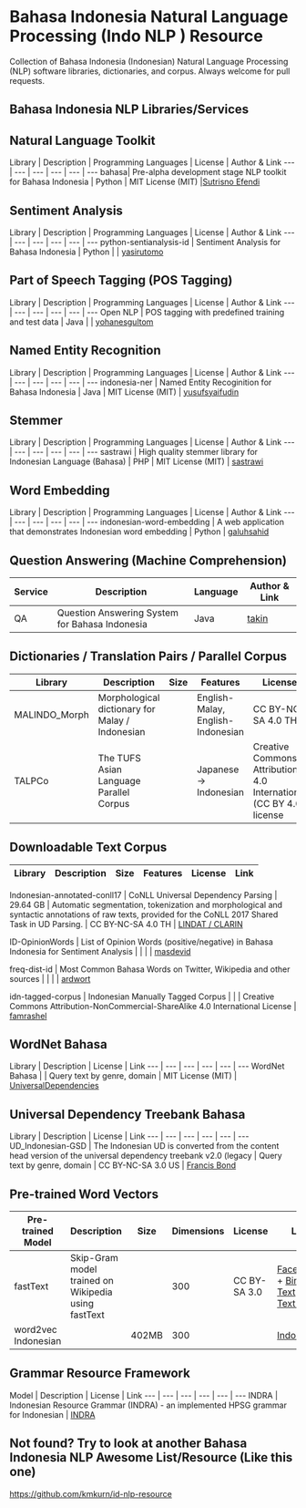 # Bahasa Indonesia Natural Language Processing (Indo NLP ) Resource
Collection of Bahasa Indonesia (Indonesian) Natural Language Processing (NLP) software libraries, dictionaries, and corpus.
Always welcome for pull requests.

## Bahasa Indonesia NLP Libraries/Services

## Natural Language Toolkit

Library | Description | Programming Languages | License | Author & Link
--- | --- | --- | --- | --- | ---
bahasa| Pre-alpha development stage NLP toolkit for Bahasa Indonesia | Python | MIT License (MIT) |[Sutrisno Efendi](https://pypi.org/project/bahasa/)

## Sentiment Analysis
Library | Description | Programming Languages | License | Author & Link
--- | --- | --- | --- | --- | ---
python-sentianalysis-id | Sentiment Analysis for Bahasa Indonesia | Python | | [yasirutomo](https://github.com/yasirutomo/python-sentianalysis-id)

## Part of Speech Tagging (POS Tagging)
Library | Description | Programming Languages | License | Author & Link
--- | --- | --- | --- | --- | ---
Open NLP | POS tagging with predefined training and test data | Java |  | [yohanesgultom](https://github.com/yohanesgultom/nlp-experiments)


## Named Entity Recognition
Library | Description | Programming Languages | License | Author & Link
--- | --- | --- | --- | --- | ---
indonesia-ner | Named Entity Recoginition for Bahasa Indonesia | Java | MIT License (MIT) | [yusufsyaifudin](https://github.com/yusufsyaifudin/indonesia-ner)

## Stemmer
Library | Description | Programming Languages | License | Author & Link
--- | --- | --- | --- | --- | ---
sastrawi | High quality stemmer library for Indonesian Language (Bahasa) | PHP | MIT License (MIT) | [sastrawi](https://github.com/sastrawi/sastrawi)


## Word Embedding
Library | Description | Programming Languages | License | Author & Link
--- | --- | --- | --- | --- | ---
indonesian\-word\-embedding | A web application that demonstrates Indonesian word embedding | Python | [galuhsahid](https://github.com/galuhsahid)


##  Question Answering (Machine Comprehension)
Service | Description | Language | Author & Link
--- | --- | --- | --- 
QA | Question Answering System for Bahasa Indonesia | Java | [takin](https://github.com/takin/QA)

## Dictionaries / Translation Pairs / Parallel Corpus
Library | Description | Size | Features | License | Link
--- | --- | --- | --- | --- | ---
MALINDO_Morph | Morphological dictionary for Malay / Indonesian | | English-Malay, English-Indonesian  | CC BY-NC-SA 4.0 TH | [english](https://github.com/matbahasa/MALINDO_Morph)
TALPCo | The TUFS Asian Language Parallel Corpus | | Japanese -> Indonesian | Creative Commons Attribution 4.0 International (CC BY 4.0) license | [matbahasa](https://github.com/matbahasa/TALPCo)


## Downloadable Text Corpus

Library | Description | Size | Features | License | Link
--- | --- | --- | --- | --- | ---

Indonesian-annotated-conll17 | CoNLL Universal Dependency Parsing | 29.64 GB |
Automatic segmentation, tokenization and morphological and syntactic annotations of raw texts, provided for the CoNLL 2017 Shared Task in UD Parsing. | CC BY-NC-SA 4.0 TH | [LINDAT / CLARIN](https://lindat.mff.cuni.cz/repository/xmlui/handle/11234/1-1989)

ID-OpinionWords | List of Opinion Words (positive/negative) in Bahasa Indonesia for Sentiment Analysis | |  |  | [masdevid](https://github.com/masdevid/ID-OpinionWords)

freq-dist-id | Most Common Bahasa Words on Twitter, Wikipedia and other sources
 |  |  |  | [ardwort](https://github.com/ardwort/freq-dist-id)

idn-tagged-corpus | Indonesian Manually Tagged Corpus |  |  |  Creative Commons Attribution-NonCommercial-ShareAlike 4.0 International License  | [famrashel](https://github.com/famrashel/idn-tagged-corpus)


## WordNet Bahasa
Library | Description | License | Link
--- | --- | --- | --- | --- | ---
WordNet Bahasa | | Query text by genre, domain | MIT License (MIT)  | [UniversalDependencies](https://github.com/UniversalDependencies/UD_Indonesian-GSD)

## Universal Dependency Treebank Bahasa
Library | Description | License | Link
--- | --- | --- | --- | --- | ---
UD_Indonesian-GSD | The Indonesian UD is converted from the content head version of the universal dependency treebank v2.0 (legacy | Query text by genre, domain | CC BY-NC-SA 3.0 US | [Francis Bond](http://wn-msa.sourceforge.net/index.eng.html)

## Pre-trained Word Vectors 
Pre-trained Model | Description | Size | Dimensions | License | Link
--- | --- | --- | --- | --- | ---
fastText | Skip-Gram model trained on Wikipedia using fastText | | 300 | CC BY-SA 3.0 | [Facebook](https://github.com/facebookresearch/fastText/blob/master/pretrained-vectors.md) + [Bin & Text](https://s3-us-west-1.amazonaws.com/fasttext-vectors/wiki.th.zip) + [Text Only](https://s3-us-west-1.amazonaws.com/fasttext-vectors/wiki.th.vec)
word2vec Indonesian |  | 402MB | 300 || [Indonesian](https://drive.google.com/open?id=0B0ZXk88koS2KQWxEemNNUHhnTWc)

## Grammar Resource Framework
Model | Description | License | Link
--- | --- | --- | --- | --- | ---
INDRA | Indonesian Resource Grammar (INDRA) - an implemented HPSG grammar for Indonesian | [INDRA](https://github.com/davidmoeljadi/INDRA) 


## Not found? Try to look at another Bahasa Indonesia NLP Awesome List/Resource (Like this one)
https://github.com/kmkurn/id-nlp-resource



